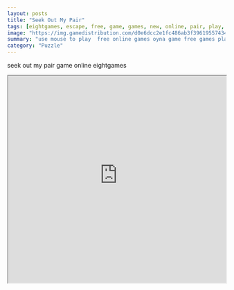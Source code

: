 ```yaml
---
layout: posts
title: "Seek Out My Pair"
tags: [eightgames, escape, free, game, games, new, online, pair, play, seek, download, free, online, games, oyna, game, free, games, play, play, games]
image: "https://img.gamedistribution.com/d0e6dcc2e1fc486ab3f396195574348e.jpg"
summary: "use mouse to play  free online games oyna game free games play play games"
category: "Puzzle"
---
```


seek out my pair game online eightgames

<iframe width="100%" height="480px;" src="https://flash.gamedistribution.com?game=d0e6dcc2e1fc486ab3f396195574348e"></iframe>